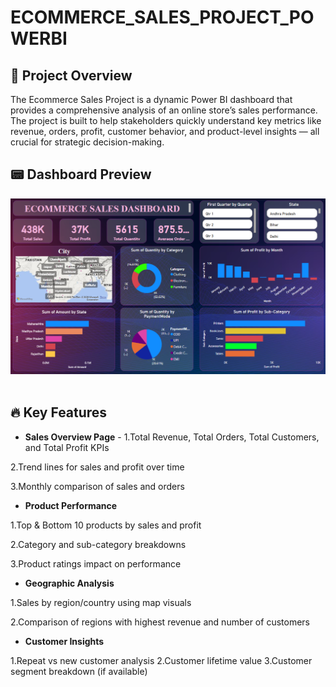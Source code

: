 # ECOMMERCE_SALES_PROJECT_POWERBI

## 📌 Project Overview
The Ecommerce Sales Project is a dynamic Power BI dashboard that provides a comprehensive analysis of an online store’s sales performance. The project is built to help stakeholders quickly understand key metrics like revenue, orders, profit, customer behavior, and product-level insights — all crucial for strategic decision-making.

## 📟 Dashboard Preview

<img src="Dashboard Image.png"/>&nbsp;

## 🔥 Key Features

- **Sales Overview Page** -
1.Total Revenue, Total Orders, Total Customers, and Total Profit KPIs

2.Trend lines for sales and profit over time

3.Monthly comparison of sales and orders

- **Product Performance**

1.Top & Bottom 10 products by sales and profit

2.Category and sub-category breakdowns

3.Product ratings impact on performance

- **Geographic Analysis**

1.Sales by region/country using map visuals

2.Comparison of regions with highest revenue and number of customers

- **Customer Insights**

 1.Repeat vs new customer analysis
 2.Customer lifetime value
 3.Customer segment breakdown (if available)


